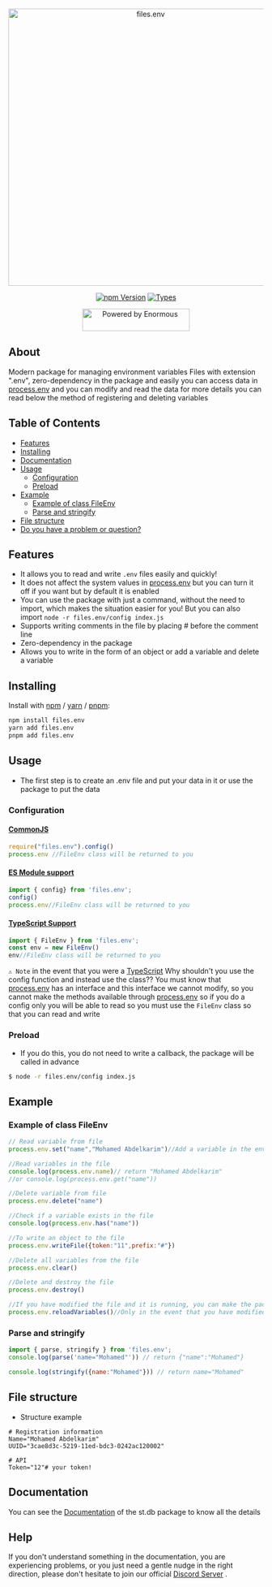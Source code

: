 
<div align="center">
	<br />
	<p>
		<a href="https://www.npmjs.com/package/files.env"><img src="  
https://i.imgur.com/3aXCnDp.png" width="546" alt="files.env" /></a>
	</p>
	<p>
		<a  href="https://www.npmjs.com/package/files.env><img src="https://img.shields.io/npm/dt/files.env?color=770077&style=for-the-badge"  alt="NPM Downloads"  /></a>
		<a  href="https://www.npmjs.com/package/files.env"><img  src="https://img.shields.io/npm/v/files.env?color=2F0148&style=for-the-badge"  alt="npm Version" /></a>
		<a href="https://www.npmjs.com/package/files.env"><img src="https://img.shields.io/npm/types/files.env?style=for-the-badge" alt="Types" /></a>
	</p>
	<p>
		<img src="https://i.imgur.com/e4PtZV6.png" width="212" height="44" alt="Powered by Enormous"/>
	</p>
</div>

## About
Modern package for managing environment variables Files with extension ".env", zero-dependency in the package and easily you can access data in [process.env](https://nodejs.org/docs/latest/api/process.html#process_process_env) and you can modify and read the data for more details you can read below the method of registering and deleting variables

## Table of Contents
-   [Features](#features)
-   [Installing](#installing)
- [Documentation](#documentation)
-   [Usage](#usage)
	- [Configuration](#configuration)
	- [Preload](#preload)
-   [Example](#example)
    - [Example of class FileEnv](#example-of-class-fileenv)
    - [Parse and stringify](#parse-and-stringify)
- [File structure](#file-structure)
- [Do you have a problem or question?](#help)
## Features
- It allows you to read and write `.env` files easily and quickly!
- It does not affect the system values in [process.env](https://nodejs.org/docs/latest/api/process.html#process_process_env) but you can turn it off if you want but by default it is enabled
- You can use the package with just a command, without the need to import, which makes the situation easier for you! But you can also import `node -r files.env/config index.js`
- Supports writing comments in the file by placing # before the comment line
- Zero-dependency in the package
- Allows you to write in the form of an object or add a variable and delete a variable

## Installing
Install with [npm](https://www.npmjs.com/) / [yarn](https://yarnpkg.com) / [pnpm](https://pnpm.js.org/):
```sh
npm install files.env
yarn add files.env
pnpm add files.env
```
## Usage
- The first step is to create an .env file and put your data in it or use the package to put the data
### Configuration
#### [CommonJS](https://en.wikipedia.org/wiki/CommonJS)
```js
require("files.env").config()
process.env //FileEnv class will be returned to you
```
#### [ES Module support](https://nodejs.org/api/esm.html#import-specifiers)
```js
import { config} from 'files.env';
config()
process.env//FileEnv class will be returned to you
```
#### [TypeScript Support](https://www.typescriptlang.org/)
```js
import { FileEnv } from 'files.env';
const env = new FileEnv()
env//FileEnv class will be returned to you
```
`⚠️ Note` in the event that you were a [TypeScript](https://www.typescriptlang.org/) Why shouldn't you use the config function and instead use the class??
You must know that [process.env](https://nodejs.org/docs/latest/api/process.html#process_process_env) has an interface and this interface we cannot modify, so you cannot make the methods available through [process.env](https://nodejs.org/docs/latest/api/process.html#process_process_env) so if you do a config only you will be able to read so you must use the `FileEnv` class so that you can read and write

### Preload
- If you do this, you do not need to write a callback, the package will be called in advance
```sh
$ node -r files.env/config index.js
```

## Example
### Example of class FileEnv
```js
// Read variable from file
process.env.set("name","Mohamed Abdelkarim")//Add a variable in the env . file

//Read variables in the file
console.log(process.env.name)// return "Mohamed Abdelkarim"
//or console.log(process.env.get("name"))

//Delete variable from file
process.env.delete("name")

//Check if a variable exists in the file
console.log(process.env.has("name")) 

//To write an object to the file
process.env.writeFile({token:"11",prefix:"#"})

//Delete all variables from the file
process.env.clear()

//Delete and destroy the file
process.env.destroy()

//If you have modified the file and it is running, you can make the package re-read the variables in the file through this method 
process.env.reloadVariables()//Only in the event that you have modified the file and not from methods or if you want to re-make the package to re-read the file!
```
### Parse and stringify
```js
import { parse, stringify } from 'files.env';
console.log(parse('name="Mohamed"')) // return {"name":"Mohamed"}

console.log(stringify({name:"Mohamed"})) // return name="Mohamed"
```

## File structure
- Structure example
```dosini
# Registration information
Name="Mohamed Abdelkarim"
UUID="3cae8d3c-5219-11ed-bdc3-0242ac120002"

# API 
Token="12"# your token!
```
## Documentation
You can see the [Documentation](https://files-env.netlify.app/) of the st.db package to know all the details

## Help
If you don't understand something in the documentation, you are experiencing problems, or you just need a gentle
nudge in the right direction, please don't hesitate to join our official [Discord Server](https://dsc.gg/shuruhatik) .
